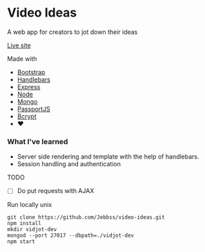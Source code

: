 # Video Ideas
A web app for creators to jot down their ideas

[Live site](https://jeb-vidjot.herokuapp.com/)

Made with
- [Bootstrap](https://getbootstrap.com/)
- [Handlebars](http://handlebarsjs.com/)
- [Express](https://expressjs.com/)
- [Node](https://nodejs.org/)
- [Mongo](https://www.mongodb.com/)
- [PassportJS](http://www.passportjs.org/)
- [Bcrypt](https://github.com/kelektiv/node.bcrypt.js)
- :heart:

### What I've learned
- Server side rendering and template with the help of handlebars.
- Session handling and authentication

TODO
- [ ] Do put requests with AJAX

Run locally unix
```
git clone https://github.com/Jebbss/video-ideas.git
npm install
mkdir vidjot-dev
mongod --port 27017 --dbpath=./vidjot-dev
npm start
```
